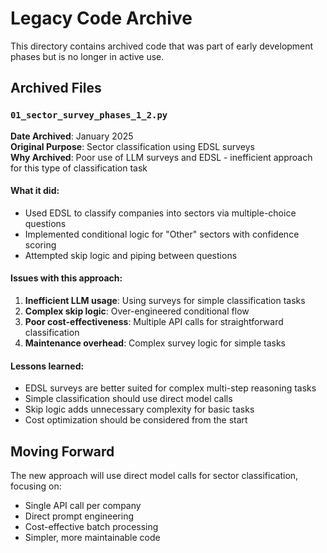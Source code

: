 # Legacy Code Archive

This directory contains archived code that was part of early development phases but is no longer in active use.

## Archived Files

### `01_sector_survey_phases_1_2.py`
**Date Archived**: January 2025  
**Original Purpose**: Sector classification using EDSL surveys  
**Why Archived**: Poor use of LLM surveys and EDSL - inefficient approach for this type of classification task

#### What it did:
- Used EDSL to classify companies into sectors via multiple-choice questions
- Implemented conditional logic for "Other" sectors with confidence scoring
- Attempted skip logic and piping between questions

#### Issues with this approach:
1. **Inefficient LLM usage**: Using surveys for simple classification tasks
2. **Complex skip logic**: Over-engineered conditional flow
3. **Poor cost-effectiveness**: Multiple API calls for straightforward classification
4. **Maintenance overhead**: Complex survey logic for simple tasks

#### Lessons learned:
- EDSL surveys are better suited for complex multi-step reasoning tasks
- Simple classification should use direct model calls
- Skip logic adds unnecessary complexity for basic tasks
- Cost optimization should be considered from the start

## Moving Forward
The new approach will use direct model calls for sector classification, focusing on:
- Single API call per company
- Direct prompt engineering
- Cost-effective batch processing
- Simpler, more maintainable code 